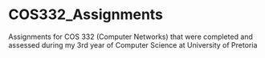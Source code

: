 # COS332_Assignments
Assignments for COS 332 (Computer Networks) that were completed and assessed during my 3rd year of Computer Science at University of Pretoria

